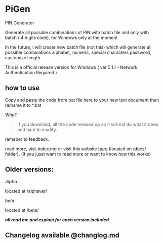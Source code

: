 # PiGen

PIN Generator

Generate all possible combinations of PIN with batch file and only with batch ( 4 digits code), for Windows only at the moment

In the future, i will create new batch file (not this) which will generate all possible combinations alphabet, numeric, special characters password, customize length.

This is a official release version for Windows ( ver 5.1.1 - Network Authentication Required )

## how to use

Copy and paste the code from bat file here to your new text document then remame it to *.bat

_Why?_

> If you download, all the code messed up so it will not do what it does and hard to modify. 

remeber to feedback.

read more, visit index.md or visit this website [here](https://bobdinh139.github.io/PiGen/)  (located on /docs/ folder). (if you jusst want to read more or want to know how this works)

## Older versions:

_Alpha_

located at /alphaver/

_beta_

located at /beta/

**_all read me and explain for each version included_**

## Changelog available @changlog.md
